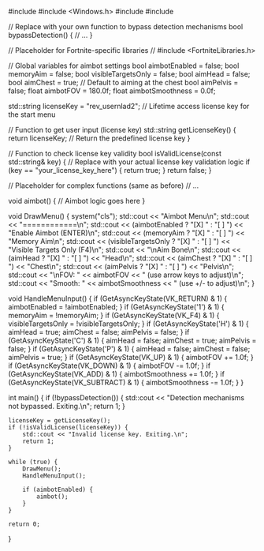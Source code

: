 #include <iostream>
#include <Windows.h>
#include <string>
#include <vector>

// Replace with your own function to bypass detection mechanisms
bool bypassDetection() {
    // ...
}

// Placeholder for Fortnite-specific libraries
// #include <FortniteLibraries.h>

// Global variables for aimbot settings
bool aimbotEnabled = false;
bool memoryAim = false;
bool visibleTargetsOnly = false;
bool aimHead = false;
bool aimChest = true;  // Default to aiming at the chest
bool aimPelvis = false;
float aimbotFOV = 180.0f;
float aimbotSmoothness = 0.0f;

std::string licenseKey = "rev_usernlad2";  // Lifetime access license key for the start menu

// Function to get user input (license key)
std::string getLicenseKey() {
    return licenseKey;  // Return the predefined license key
}

// Function to check license key validity
bool isValidLicense(const std::string& key) {
    // Replace with your actual license key validation logic
    if (key == "your_license_key_here") {
        return true;
    }
    return false;
}

// Placeholder for complex functions (same as before)
// ...

void aimbot() {
    // Aimbot logic goes here
}

void DrawMenu() {
    system("cls");
    std::cout << "Aimbot Menu\n";
    std::cout << "============\n";
    std::cout << (aimbotEnabled ? "[X] " : "[ ] ") << "Enable Aimbot (ENTER)\n";
    std::cout << (memoryAim ? "[X] " : "[ ] ") << "Memory Aim\n";
    std::cout << (visibleTargetsOnly ? "[X] " : "[ ] ") << "Visible Targets Only (F4)\n";
    std::cout << "\nAim Bone\n";
    std::cout << (aimHead ? "[X] " : "[ ] ") << "Head\n";
    std::cout << (aimChest ? "[X] " : "[ ] ") << "Chest\n";
    std::cout << (aimPelvis ? "[X] " : "[ ] ") << "Pelvis\n";
    std::cout << "\nFOV: " << aimbotFOV << " (use arrow keys to adjust)\n";
    std::cout << "Smooth: " << aimbotSmoothness << " (use +/- to adjust)\n";
}

void HandleMenuInput() {
    if (GetAsyncKeyState(VK_RETURN) & 1) {
        aimbotEnabled = !aimbotEnabled;
    }
    if (GetAsyncKeyState('1') & 1) {
        memoryAim = !memoryAim;
    }
    if (GetAsyncKeyState(VK_F4) & 1) {
        visibleTargetsOnly = !visibleTargetsOnly;
    }
    if (GetAsyncKeyState('H') & 1) {
        aimHead = true;
        aimChest = false;
        aimPelvis = false;
    }
    if (GetAsyncKeyState('C') & 1) {
        aimHead = false;
        aimChest = true;
        aimPelvis = false;
    }
    if (GetAsyncKeyState('P') & 1) {
        aimHead = false;
        aimChest = false;
        aimPelvis = true;
    }
    if (GetAsyncKeyState(VK_UP) & 1) {
        aimbotFOV += 1.0f;
    }
    if (GetAsyncKeyState(VK_DOWN) & 1) {
        aimbotFOV -= 1.0f;
    }
    if (GetAsyncKeyState(VK_ADD) & 1) {
        aimbotSmoothness += 1.0f;
    }
    if (GetAsyncKeyState(VK_SUBTRACT) & 1) {
        aimbotSmoothness -= 1.0f;
    }
}

int main() {
    if (!bypassDetection()) {
        std::cout << "Detection mechanisms not bypassed. Exiting.\n";
        return 1;
    }

    licenseKey = getLicenseKey();
    if (!isValidLicense(licenseKey)) {
        std::cout << "Invalid license key. Exiting.\n";
        return 1;
    }

    while (true) {
        DrawMenu();
        HandleMenuInput();

        if (aimbotEnabled) {
            aimbot();
        }
    }

    return 0;
}
